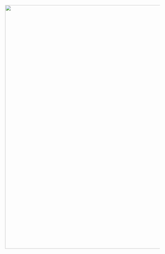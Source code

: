 <img width="612" height="792" alt="" class="attachment-612x792 aligncenter" style="max-width: 100%;" src="http://www.maxsong.us/blog/wp-content/uploads/2015/02/cafe_001.png">
